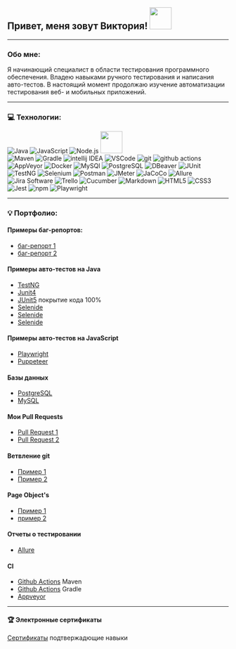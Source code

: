 ## Привет, меня зовут Виктория! <img src="https://media.giphy.com/media/mGcNjsfWAjY5AEZNw6/giphy.gif" width="50">

---

### Обо мне:

Я начинающий специалист в области тестирования программного обеспечения. Владею навыками ручного тестирования и написания авто-тестов. В настоящий момент продолжаю изучение автоматизации тестирования веб- и мобильных приложений.

---

### 💻 Технологии:
 <img alt="Java" src="https://img.shields.io/badge/Java-white?style=for-the-badge&logo=&logoColor=000000"/> <img alt="JavaScript" src="https://img.shields.io/badge/JavaScript-%23323330.svg?style=for-the-badge&logo=javascript&logoColor=23F7DF1E"/> <img alt="Node.js" src="https://img.shields.io/badge/Node.js-%23323330.svg?style=for-the-badge&logo=nodedotjs&logoColor=339933"/> <img src="https://media.giphy.com/media/VgCDAzcKvsR6OM0uWg/giphy.gif" width="50">  
 <img alt="Maven" src="https://img.shields.io/badge/-Maven-C71A36?style=for-the-badge&logo=apachemaven&logoColor=white"/>
 <img alt="Gradle" src="https://img.shields.io/badge/-Gradle-02303A?style=for-the-badge&logo=gradle&logoColor=white"/>
 <img alt="intellij IDEA" src="https://img.shields.io/badge/-intellij IDEA-%23323330.svg?style=for-the-badge&logo=intellijidea&logoColor=white"/>
 <img alt="VSCode" src="https://img.shields.io/badge/-Visual Studio Code-007ACC?style=for-the-badge&logo=visualstudiocode&logoColor=white"/>
 <img alt="git" src="https://img.shields.io/badge/-Git-F05032?style=for-the-badge&logo=git&logoColor=white" /> 
 <img alt="github actions" src="https://img.shields.io/badge/-Github_Actions-2088FF?style=for-the-badge&logo=github-actions&logoColor=white" />
 <img alt="AppVeyor" src="https://img.shields.io/badge/-AppVeyor-00B3E0?style=for-the-badge&logo=appveyor&logoColor=white"/>
 <img alt="Docker" src="https://img.shields.io/badge/-Docker-46a2f1?style=for-the-badge&logo=docker&logoColor=white" />
 <img alt="MySQl" src="https://img.shields.io/badge/-MySQl-4479A1?style=for-the-badge&logo=mysql&logoColor=white"/>
 <img alt="PostgreSQL" src="https://img.shields.io/badge/-PostgreSQL-4169E1?style=for-the-badge&logo=mysql&logoColor=white"/>
 <img alt="DBeaver" src="https://img.shields.io/badge/-DBeaver-382923?style=for-the-badge&logo=dbeaver&logoColor=white"/>
 <img alt="JUnit" src="https://img.shields.io/badge/-JUnit-25A162?style=for-the-badge&logo=junit5&logoColor=white"/>
 <img alt="TestNG" src="https://img.shields.io/badge/-TestNG-36B6E5?style=for-the-badge&logo=&logoColor=white"/>
 <img alt="Selenium" src="https://img.shields.io/badge/-Selenium-43B02A?style=for-the-badge&logo=selenium&logoColor=white"/>
 <img alt="Postman" src="https://img.shields.io/badge/-Postman-FF6C37?style=for-the-badge&logo=postman&logoColor=white"/>
 <img alt="JMeter" src="https://img.shields.io/badge/-JMeter-D22128?style=for-the-badge&logo=apachejmeter&logoColor=white"/>
 <img alt="JaCoCo" src="https://img.shields.io/badge/-JaCoCo-FFEFD5?style=for-the-badge&logo=&logoColor=white"/>
 <img alt="Allure" src="https://img.shields.io/badge/-Allure-008000?style=for-the-badge&logo=&logoColor=white"/>
 <img alt="Jira Software" src="https://img.shields.io/badge/-Jira Software-0052CC?style=for-the-badge&logo=jirasoftware&logoColor=white"/>
 <img alt="Trello" src="https://img.shields.io/badge/-Trello-0052CC?style=for-the-badge&logo=trello&logoColor=white"/>
 <img alt="Cucumber" src="https://img.shields.io/badge/-Cucumber-23D96C?style=for-the-badge&logo=cucumber&logoColor=white"/>
 <img alt="Markdown" src="https://img.shields.io/badge/-Markdown-%23323330.svg?style=for-the-badge&logo=markdown&logoColor=white"/>
 <img alt="HTML5" src="https://img.shields.io/badge/-HTML5-E34F26?style=for-the-badge&logo=html5&logoColor=white"/>
 <img alt="CSS3" src="https://img.shields.io/badge/-CSS3-1572B6?style=for-the-badge&logo=#1572B6&logoColor=white"/>
 <img alt="Jest" src="https://img.shields.io/badge/-Jest-white?style=for-the-badge&logo=jest&logoColor=C21325"/>
 <img alt="npm" src="https://img.shields.io/badge/-npm-CB3837?style=for-the-badge&logo=npm&logoColor=white"/> 
 <img alt="Playwright" src="https://img.shields.io/badge/-Playwright-2EAD33?style=for-the-badge&logo=playwright&logoColor=white"/>

---
### 💡 Портфолио:

#### Примеры баг-репортов:
- [баг-репорт 1](https://github.com/RytoryQA/Homework-autotest-1/issues/1)  
- [баг-репорт 2](https://github.com/RytoryQA/Homework-autotest-6/issues/1)

#### Примеры авто-тестов на Java 
- [TestNG](https://github.com/RytoryQA/Homework-autotest-1/blob/testng/src/test/java/org/example/CashbackHackServiceTest.java)
- [Junit4](https://github.com/RytoryQA/Homework-autotest-1/blob/junit4/src/test/java/org/example/CashbackHackServiceTest.java)
- [JUnit5](https://github.com/RytoryQA/Homework-10/blob/main/src/test/java/org/example/RadioTest.java) покрытие кода 100% 
- [Selenide](https://github.com/RytoryQA/Homework-autotest-6/blob/main/src/test/java/ru/netology/web/test/MoneyTransferTest.java)
- [Selenide](https://github.com/RytoryQA/Homework-autotest-9/tree/main/src/test/java/ru/netology)
- [Selenide](https://github.com/RytoryQA/Homework-autotest-9)

#### Примеры авто-тестов на JavaScript
- [Playwright](https://github.com/RytoryQA/Homework-autoJS-3.2)  
- [Puppeteer](https://github.com/RytoryQA/Homework-autoJS-4)

#### Базы данных
- [PostgreSQL](https://github.com/RytoryQA/Homework-autotest-7)  
- [MySQL](https://github.com/RytoryQA/Homework-autotest-8)

#### Мои Pull Requests
- [Pull Request 1](https://github.com/RytoryQA/Homework-10/pull/1)
- [Pull Request 2](https://github.com/RytoryQA/Homework-autoJS-1/pulls)

#### Ветвление git 
- [Пример 1](https://github.com/RytoryQA/Homework-autotest-1)
- [Пример 2](https://github.com/RytoryQA/Homework-10)

#### Page Object's
- [Пример 1](https://github.com/RytoryQA/Homework-autotest-6)  
- [пример 2](https://github.com/RytoryQA/Homework-autotest-8)

#### Отчеты о тестировании
- [Allure](https://github.com/RytoryQA/Homework-autotest-9)

#### CI
- [Github Actions](https://github.com/RytoryQA/Homework-12) Maven
- [Github Actions](https://github.com/RytoryQA/Homework-autotest-3) Gradle
- [Appveyor](https://github.com/RytoryQA/Homework-autotest-5.2)
  
---
#### 🏆 Электронные сертификаты
[Сертификаты](https://github.com/RytoryQA/RytoryQA/blob/main/Certificates.md) подтвержадющие навыки




 
